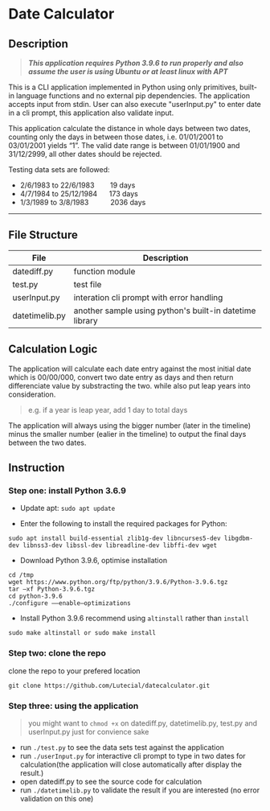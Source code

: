 # Date Calculator

## **Description**

>***This application requires Python 3.9.6 to run properly and also assume the user is using Ubuntu or at least linux with APT***

This is a CLI application implemented in Python using only primitives, built-in language functions and no external pip dependencies. The application accepts input from stdin. User can also execute "userInput.py" to enter date in a cli prompt, this application also validate input.

This application calculate the distance in whole days between two dates, counting only the days in between those dates, i.e. 01/01/2001 to 03/01/2001 yields “1”. The valid date range is between 01/01/1900 and 31/12/2999, all other dates should be rejected.

Testing data sets are followed:

- 2/6/1983 to 22/6/1983&nbsp;&nbsp;&nbsp;&nbsp;&nbsp;&nbsp;&nbsp;&nbsp;19 days
- 4/7/1984 to 25/12/1984&nbsp;&nbsp;&nbsp;&nbsp;&nbsp;&nbsp;173 days
- 1/3/1989 to 3/8/1983&nbsp;&nbsp;&nbsp;&nbsp;&nbsp;&nbsp;&nbsp;&nbsp;&nbsp;&nbsp;&nbsp;2036 days

***

## **File Structure**

| File           | Description                                             |
| -------------- | ------------------------------------------------------- |
| datediff.py    | function module                                         |
| test.py        | test file                                               |
| userInput.py   | interation cli prompt with error handling               |
| datetimelib.py | another sample using python's built-in datetime library |

## **Calculation Logic**

The application will calculate each date entry against the most initial date which is 00/00/000, convert two date entry as days and then return differenciate value by substracting the two. while also put leap years into consideration. 

>e.g. if a year is leap year, add 1 day to total days 

The application will always using the bigger number (later in the timeline) minus the smaller number (ealier in the timeline) to output the final days between the two dates. 

## **Instruction**
### Step one: install Python 3.6.9
- Update apt: `sudo apt update`

- Enter the following to install the required packages for Python:
```
sudo apt install build-essential zlib1g-dev libncurses5-dev libgdbm-dev libnss3-dev libssl-dev libreadline-dev libffi-dev wget
```
- Download Python 3.9.6, optimise installation

```
cd /tmp
wget https://www.python.org/ftp/python/3.9.6/Python-3.9.6.tgz
tar –xf Python-3.9.6.tgz
cd python-3.9.6
./configure ––enable–optimizations
```
- Install Python 3.9.6 recommend using `altinstall` rather than `install`

```
sudo make altinstall or sudo make install
```

### Step two: clone the repo
clone the repo to your prefered location
```
git clone https://github.com/Lutecial/datecalculator.git
```
### Step three: using the application

>you might want to `chmod +x` on datediff.py, datetimelib.py, test.py and userInput.py just for convience sake

- run `./test.py` to see the data sets test against the application
- run `./userInput.py` for interactive cli prompt to type in two dates for calculation(the application will close automatically after display the result.)
- open datediff.py to see the source code for calculation
- run `./datetimelib.py` to validate the result if you are interested (no error validation on this one)




